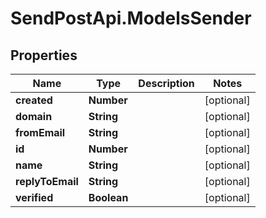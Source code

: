 # SendPostApi.ModelsSender

## Properties
Name | Type | Description | Notes
------------ | ------------- | ------------- | -------------
**created** | **Number** |  | [optional] 
**domain** | **String** |  | [optional] 
**fromEmail** | **String** |  | [optional] 
**id** | **Number** |  | [optional] 
**name** | **String** |  | [optional] 
**replyToEmail** | **String** |  | [optional] 
**verified** | **Boolean** |  | [optional] 

